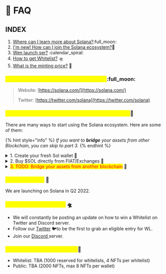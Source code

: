 # 🙋 FAQ

## INDEX

1. [Where can I learn more about Solana?](faq.md#1.-where-can-i-learn-more-about-terra):full\_moon:
2. [I'm new! How can I join the Solana ecosystem?](faq.md#2.-im-new-how-can-i-join-the-terra-ecosystem)🌌
3. [Wen launch ser?](faq.md#4.-wen-launch) :calendar\_spiral:
4. [How to get Whitelist?](faq.md#how-to-get-whitelist) 🛸
5. [What is the minting price?](faq.md#5.-what-is-the-minting-price) 🔖

### <mark style="color:yellow;">1. Where can I learn more about Solana?</mark>:full\_moon:

> Website: [https://solana.com/](https://solana.com/)
>
> Twitter: [https://twitter.com/solana](https://twitter.com/solana)

### <mark style="color:yellow;">2. I'm new! How can I join the Solana ecosystem?</mark>🌌&#x20;

There are many ways to start using the Solana ecosystem. Here are some of them:

{% hint style="info" %}
_If you want to **bridge** your assets from other Blockchain, you can skip to part 3._
{% endhint %}

<details>

<summary>1. Create your fresh Sol wallet <span data-gb-custom-inline data-tag="emoji" data-code="1f389">🎉</span></summary>

#### Download your fresh Terra Wallet and set it up :closed\_lock\_with\_key:

* [Phantom Wallet](https://phantom.app/) :ghost:
* [Solflare](https://solflare.com/) :boom:

</details>

<details>

<summary>2. Buy  $SOL directly from FIAT/Exchanges <span data-gb-custom-inline data-tag="emoji" data-code="1f4b1">💱</span></summary>

* **Open your Terra Station**

****

* **Choose your source of funds.**

****

</details>

<details>

<summary><mark style="color:red;">3. TODO: Bridge your assets from another blockchain</mark> <span data-gb-custom-inline data-tag="emoji" data-code="1f309">🌉</span></summary>

* Get your $SOL on your chain
  * Avalanche = [TraderJoe](https://traderjoexyz.com/trade?inputCurrency=FvwEAhmxKfeiG8SnEvq42hc6whRyY3EFYAvebMqDNDGCgxN5Z\&outputCurrency=0xb599c3590F42f8F995ECfa0f85D2980B76862fc1) (Axelar)
  * Fantom = [SpookySwap](https://spookyswap.finance/swap?inputCurrency=0x4e15361fd6b4bb609fa63c81a2be19d873717870\&outputCurrency=0x846e4D51d7E2043C1a87E0Ab7490B93FB940357b) (Wormhole)
  * Ethereum = [1inch](https://app.1inch.io/#/1/swap/ETH/0xa693B19d2931d498c5B318dF961919BB4aee87a5) (Wormhole)
  * BSC = [PancakeSwap](https://pancakeswap.finance/swap?inputCurrency=0xe9e7cea3dedca5984780bafc599bd69add087d56\&outputCurrency=0x3d4350cD54aeF9f9b2C29435e0fa809957B3F30a) (Wormhole)
  * Solana users can use [https://portalbridge.com/#/transfer](https://portalbridge.com/#/transfer)

<!---->

* **Go to** [**https://bridge.terra.money/**](https://bridge.terra.money/) **and connect your wallet**

****![](<../.gitbook/assets/image (6).png>)

* **Choose your Chain from the dropdown list. **_****_&#x20;

_If you don't see your $UST amount,_ _try to change the Bridge Protocol from **WORMHOLE** to **AXELAR** or vice versa._

__![](<../.gitbook/assets/image (5).png>)__

* **Put your Terra wallet address in **_**"Destination Address"**_&#x20;

<!---->

* **"Unlock token to send", "Send" and "Confirm" the transaction**

_****_

</details>

### <mark style="color:yellow;">3. Wen launch?</mark> 📅

We are launching on Solana in Q2 2022.

### <mark style="color:yellow;">4. How to get Whitelist?</mark> 🛸

* We will constantly be posting an update on how to win a Whitelist on Twitter and Discord server.
* Follow our [Twitter](https://twitter.com/cognitiveArk) :bird:to be the first to grab an eligible entry for WL.
* Join our [Discord ](https://discord.gg/cognitiveark)server.

### <mark style="color:yellow;">5. What is the minting price?</mark>🔖

* Whitelist: TBA (1000 reserved for whitelists, 4 NFTs per whitelist)
* Public: TBA (2000 NFTs, max 8 NFTs per wallet)

##

